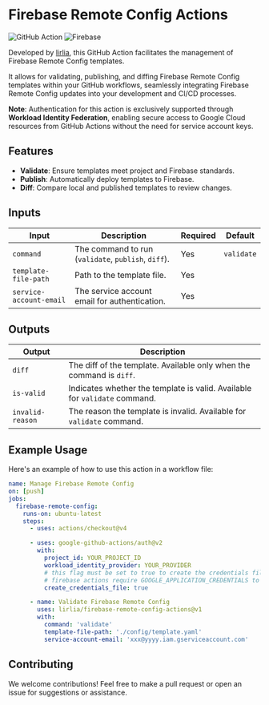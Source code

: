 # Firebase Remote Config Actions

![GitHub Action](https://img.shields.io/badge/GitHub-Action-red.svg?style=flat&logo=github&logoColor=white)
![Firebase](https://img.shields.io/badge/Firebase-Remote%20Config-orange.svg?style=flat&logo=firebase)

Developed by [lirlia](https://github.com/lirlia), this GitHub Action facilitates
the management of Firebase Remote Config templates.

It allows for validating, publishing, and diffing Firebase Remote Config
templates within your GitHub workflows, seamlessly integrating Firebase Remote
Config updates into your development and CI/CD processes.

**Note**: Authentication for this action is exclusively supported through
**Workload Identity Federation**, enabling secure access to Google Cloud
resources from GitHub Actions without the need for service account keys.

## Features

- **Validate**: Ensure templates meet project and Firebase standards.
- **Publish**: Automatically deploy templates to Firebase.
- **Diff**: Compare local and published templates to review changes.

## Inputs

| Input                   | Description                                         | Required | Default    |
| ----------------------- | --------------------------------------------------- | -------- | ---------- |
| `command`               | The command to run (`validate`, `publish`, `diff`). | Yes      | `validate` |
| `template-file-path`    | Path to the template file.                          | Yes      |            |
| `service-account-email` | The service account email for authentication.       | Yes      |            |

## Outputs

| Output           | Description                                                                |
| ---------------- | -------------------------------------------------------------------------- |
| `diff`           | The diff of the template. Available only when the command is `diff`.       |
| `is-valid`       | Indicates whether the template is valid. Available for `validate` command. |
| `invalid-reason` | The reason the template is invalid. Available for `validate` command.      |

## Example Usage

Here's an example of how to use this action in a workflow file:

```yaml
name: Manage Firebase Remote Config
on: [push]
jobs:
  firebase-remote-config:
    runs-on: ubuntu-latest
    steps:
      - uses: actions/checkout@v4

      - uses: google-github-actions/auth@v2
        with:
          project_id: YOUR_PROJECT_ID
          workload_identity_provider: YOUR_PROVIDER
          # this flag must be set to true to create the credentials file
          # firebase actions require GOOGLE_APPLICATION_CREDENTIALS to be set
          create_credentials_file: true

      - name: Validate Firebase Remote Config
        uses: lirlia/firebase-remote-config-actions@v1
        with:
          command: 'validate'
          template-file-path: './config/template.yaml'
          service-account-email: 'xxx@yyyy.iam.gserviceaccount.com'
```

## Contributing

We welcome contributions! Feel free to make a pull request or open an issue for
suggestions or assistance.
